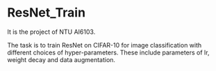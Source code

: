 # ResNet_Train
It is the project of NTU AI6103. 

The task is to train ResNet on CIFAR-10 for image classification with different choices of hyper-parameters. These include parameters of lr, weight decay and data augmentation.
